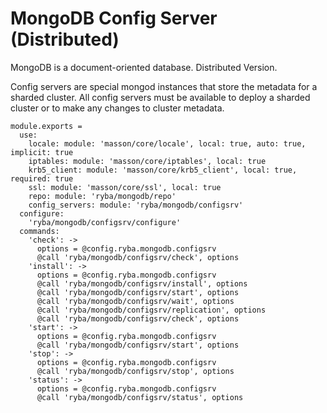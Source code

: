 
# MongoDB Config Server (Distributed)

MongoDB is a document-oriented database. Distributed Version.

Config servers are special mongod instances that store the metadata for a
sharded cluster.
All config servers must be available to deploy a sharded cluster or to make any
changes to cluster metadata.

    module.exports =
      use:
        locale: module: 'masson/core/locale', local: true, auto: true, implicit: true
        iptables: module: 'masson/core/iptables', local: true
        krb5_client: module: 'masson/core/krb5_client', local: true, required: true
        ssl: module: 'masson/core/ssl', local: true
        repo: module: 'ryba/mongodb/repo'
        config_servers: module: 'ryba/mongodb/configsrv'
      configure:
        'ryba/mongodb/configsrv/configure'
      commands:
        'check': ->
          options = @config.ryba.mongodb.configsrv
          @call 'ryba/mongodb/configsrv/check', options
        'install': ->
          options = @config.ryba.mongodb.configsrv
          @call 'ryba/mongodb/configsrv/install', options
          @call 'ryba/mongodb/configsrv/start', options
          @call 'ryba/mongodb/configsrv/wait', options
          @call 'ryba/mongodb/configsrv/replication', options
          @call 'ryba/mongodb/configsrv/check', options
        'start': ->
          options = @config.ryba.mongodb.configsrv
          @call 'ryba/mongodb/configsrv/start', options
        'stop': ->
          options = @config.ryba.mongodb.configsrv
          @call 'ryba/mongodb/configsrv/stop', options
        'status': ->
          options = @config.ryba.mongodb.configsrv
          @call 'ryba/mongodb/configsrv/status', options
